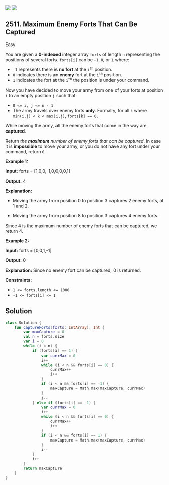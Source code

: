[![](https://img.shields.io/github/stars/javadev/LeetCode-in-Kotlin?label=Stars&style=flat-square)](https://github.com/javadev/LeetCode-in-Kotlin)
[![](https://img.shields.io/github/forks/javadev/LeetCode-in-Kotlin?label=Fork%20me%20on%20GitHub%20&style=flat-square)](https://github.com/javadev/LeetCode-in-Kotlin/fork)

## 2511\. Maximum Enemy Forts That Can Be Captured

Easy

You are given a **0-indexed** integer array `forts` of length `n` representing the positions of several forts. `forts[i]` can be `-1`, `0`, or `1` where:

*   `-1` represents there is **no fort** at the <code>i<sup>th</sup></code> position.
*   `0` indicates there is an **enemy** fort at the <code>i<sup>th</sup></code> position.
*   `1` indicates the fort at the <code>i<sup>th</sup></code> the position is under your command.

Now you have decided to move your army from one of your forts at position `i` to an empty position `j` such that:

*   `0 <= i, j <= n - 1`
*   The army travels over enemy forts **only**. Formally, for all `k` where `min(i,j) < k < max(i,j)`, `forts[k] == 0.`

While moving the army, all the enemy forts that come in the way are **captured**.

Return _the **maximum** number of enemy forts that can be captured_. In case it is **impossible** to move your army, or you do not have any fort under your command, return `0`_._

**Example 1:**

**Input:** forts = [1,0,0,-1,0,0,0,0,1]

**Output:** 4

**Explanation:** 

- Moving the army from position 0 to position 3 captures 2 enemy forts, at 1 and 2. 

- Moving the army from position 8 to position 3 captures 4 enemy forts. 

Since 4 is the maximum number of enemy forts that can be captured, we return 4.

**Example 2:**

**Input:** forts = [0,0,1,-1]

**Output:** 0

**Explanation:** Since no enemy fort can be captured, 0 is returned.

**Constraints:**

*   `1 <= forts.length <= 1000`
*   `-1 <= forts[i] <= 1`

## Solution

```kotlin
class Solution {
    fun captureForts(forts: IntArray): Int {
        var maxCapture = 0
        val n = forts.size
        var i = 0
        while (i < n) {
            if (forts[i] == 1) {
                var currMax = 0
                i++
                while (i < n && forts[i] == 0) {
                    currMax++
                    i++
                }
                if (i < n && forts[i] == -1) {
                    maxCapture = Math.max(maxCapture, currMax)
                }
                i--
            } else if (forts[i] == -1) {
                var currMax = 0
                i++
                while (i < n && forts[i] == 0) {
                    currMax++
                    i++
                }
                if (i < n && forts[i] == 1) {
                    maxCapture = Math.max(maxCapture, currMax)
                }
                i--
            }
            i++
        }
        return maxCapture
    }
}
```